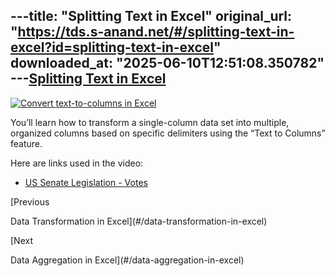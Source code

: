 ---title: "Splitting Text in Excel"
original_url: "https://tds.s-anand.net/#/splitting-text-in-excel?id=splitting-text-in-excel"
downloaded_at: "2025-06-10T12:51:08.350782"
---[Splitting Text in Excel](#/splitting-text-in-excel?id=splitting-text-in-excel)
-------------------------------------------------------------------------------

[![Convert text-to-columns in Excel](https://i.ytimg.com/vi_webp/fQeADnqiOAg/sddefault.webp)](https://youtu.be/fQeADnqiOAg)

You’ll learn how to transform a single-column data set into multiple, organized columns based on specific delimiters using the “Text to Columns” feature.

Here are links used in the video:

* [US Senate Legislation - Votes](https://www.senate.gov/legislative/votes_new.htm)

[Previous

Data Transformation in Excel](#/data-transformation-in-excel)

[Next

Data Aggregation in Excel](#/data-aggregation-in-excel)
